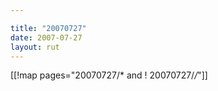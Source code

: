 ```yaml
---

title: "20070727"
date: 2007-07-27
layout: rut
---
```


[[!map pages="20070727/* and ! 20070727/*/*"]]
